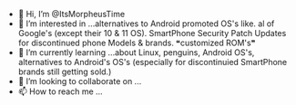 - 👋 Hi, I’m @ItsMorpheusTime
- 👀 I’m interested in ...alternatives to Android promoted OS's like. al of Google's (except their 10 & 11 OS). SmartPhone Security Patch Updates for discontinued phone Models & brands. ❝customized ROM's❞
- 🌱 I’m currently learning ...about Linux, penguins, Android OS's, alternatives to Android's OS's (especially for discontinuied SmartPhone brands still getting sold.)
- 💞️ I’m looking to collaborate on ...
- 📫 How to reach me ...

<!---
ItsMorpheusTime/ItsMorpheusTime is a ✨ special ✨ repository because its `README.md` (this file) appears on your GitHub profile.
You can click the Preview link to take a look at your changes.
--->
